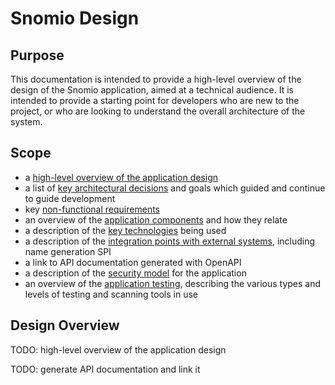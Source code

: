 # Snomio Design

## Purpose

This documentation is intended to provide a high-level overview of the design of the Snomio
application, aimed at a technical audience. It is intended to provide a starting point for
developers who are new to the project, or who are looking to understand the overall architecture of
the system.

## Scope

- a [high-level overview of the application design](#design-overview)
- a list of [key architectural decisions](design/architectural-decisions.md) and goals which guided
  and continue to guide development
- key [non-functional requirements](design/non-functional-requirements.md)
- an overview of the [application components](design/application-components.md) and how they relate
- a description of the [key technologies](design/technologies.md) being used
- a description of the [integration points with external systems](design/integration-points.md),
  including name generation SPI
- a link to API documentation generated with OpenAPI
- a description of the [security model](design/security-model.md) for the application
- an overview of the [application testing](design/testing-and-scanning.md), describing the various
  types and levels of testing and
  scanning tools in use

## Design Overview

TODO: high-level overview of the application design

TODO: generate API documentation and link it
